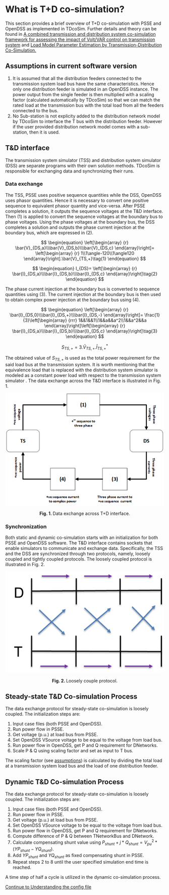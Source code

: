 # What is T+D co-simulation?

This section provides a brief overview of T+D co-simulation with PSSE and OpenDSS as implemented in TDcoSim. Further details and theory can be found in [A combined transmission and distribution system co-simulation framework for assessing the impact of Volt/VAR control on transmission system](https://ieeexplore.ieee.org/document/8274633) and [Load Model Parameter Estimation by Transmission-Distribution Co-Simulation.](https://ieeexplore.ieee.org/document/8442939)

## Assumptions in current software version

1. It is assumed that all the distribution feeders connected to the transmission system load bus have the same characteristics. Hence only one distribution feeder is simulated in an OpenDSS instance. The power output from the single feeder is then multiplied with a scaling factor (calculated automatically by TDcoSim) so that we can match the rated load at the transmission bus with the total load from all the feeders connected to the bus.
2. No Sub-station is not explicity added to the distribution network model by TDcoSim to interface the T bus with the distribution feeder. However if the user provided distribution network model comes with a sub-station, then it is used.

## T&D interface
The transmission system simulator (TSS) and distribution system simulator (DSS) are separate programs with their own solution methods. TDcoSim is responsible for exchanging data and synchronizing their runs.

### Data exchange
The TSS, PSSE uses positive sequence quantities while the DSS, OpenDSS uses phasor quantities. Hence it is necessary to convert one positive sequence to equivalent phasor quantity and vice-versa. After PSSE completes a solution, it outputs the sequence voltages at the T&D interface. Then (1) is applied to convert the sequence voltages at the boundary bus to phase voltages. Using the phase voltages at the boundary bus, the DSS completes a solution and outputs the phase current injection at the boundary bus, which are expressed in (2).


$$
\begin{equation}
\left[\begin{array} {r} \bar{V}_{DS,a}\\\bar{V}_{DS,b}\\\bar{V}_{DS,c} \end{array}\right]=
\left[\begin{array} {r} 1\\1\angle-120\\1\angle120 \end{array}\right].\bar{V}_{TS,+}\tag{1}
\end{equation}
$$

$$
\begin{equation}
I_{DS}=
\left[\begin{array} {r} \bar{I}_{DS,a}\\\bar{I}_{DS,b}\\\bar{I}_{DS,c} \end{array}\right]\tag{2}
\end{equation}
$$

The phase current injection at the boundary bus is converted to sequence quantities using (3). The current injection at the boundary bus is then used to obtain complex power injection at the boundary bus using (4).

$$
\begin{equation}
\left[\begin{array} {r} \bar{I}_{DS,0}\\\bar{I}_{DS,+}\\\bar{I}_{DS,-} \end{array}\right]=
\frac{1}{3}\left[\begin{array} {rrr} 1&&1&&1\\1&&a&&a^2\\1&&a^2&&a \end{array}\right]\left[\begin{array} {r} \bar{I}_{DS,a}\\\bar{I}_{DS,b}\\\bar{I}_{DS,c} \end{array}\right]\tag{3}
\end{equation}
$$

$$
\begin{equation}
S_{TS,+}=3.\bar{V}_{TS,+}.\bar{I}^*_{TS,+}\tag{4}
\end{equation}
$$

The obtained value of $S_{TS,+}$ is used as the total power requirement for the said load bus at the transmission system. It is worth mentioning that the equivalence load that is replaced with the distribution system simulator is modeled as a constant power load with respect to the transmission system simulator . The data exchange across the T&D interface is illustrated in Fig. 1.

![loosely coupled protocol](images/T_D_data_interface.png)

<p align="center">
  <strong>Fig. 1. </strong>Data exchange across T+D interface.
</p>

### Synchronization

Both static and dynamic co-simulation starts with an initialization for both PSSE and OpenDSS software. The T&D interface contains sockets that enable simulators to communicate and exchange data. Specifically, the TSS and the DSS are synchronized through two protocols, namely, loosely coupled and tightly coupled protocols. The loosely coupled protocol is illustrated in Fig. 2.

![loosely coupled protocol](images/loosely_coupled_protocol.png)
<p align="center">
  <strong>Fig. 2. </strong>Loosely couple protocol.
</p>

## Steady-state T&D Co-simulation Process
The data exchange protocol for steady-state co-simulation is loosely coupled. The initialization steps are:

1. Input case files (both PSSE and OpenDSS).
2. Run power flow in PSSE.
3. Get voltage (p.u.) at load bus from PSSE.
4. Set OpenDSS VSource voltage to be equal to the voltage from load bus.
5. Run power flow in OpenDSS, get P and Q requirement for DNetworks.
6. Scale P & Q using scaling factor and set as input to T bus.

The scaling factor (see [assumptions](#assumptions)) is calculated by dividing the total load at a transmission system load bus and the load of one distribution feeder.

## Dynamic T&D Co-simulation Process
The data exchange protocol for steady-state co-simulation is loosely coupled. The initialization steps are:

1. Input case files (both PSSE and OpenDSS).
2. Run power flow in PSSE.
3. Get voltage (p.u.) at load bus from PSSE.
4. Set OpenDSS VSource voltage to be equal to the voltage from load bus.
5. Run power flow in OpenDSS, get P and Q requirement for DNetworks.
6. Compute difference of P & Q between TNetworkBus and DNetwork.
7. Calculate compensating shunt value using $P_{shunt}+j*Q_{shunt}=V^2_{pu}*(YP_{shunt}-YQ_{shunt})$.
8. Add $YP_{shunt}$ and $YQ_{shunt}$ as fixed compensating shunt in PSSE.
9. Repeat steps 2 to 8 until the user specified simulation end time is reached.

A time step of half a cycle is utilized in the dynamic co-simulation process. 

[Continue to Understanding the config file](user_guide_understanding_config.md) 